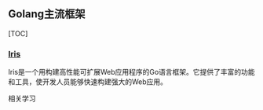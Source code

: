 ## Golang主流框架

[TOC]

### [Iris](https://github.com/kataras/iris)
Iris是一个用构建高性能可扩展Web应用程序的Go语言框架。它提供了丰富的功能和工具，使开发人员能够快速构建强大的Web应用。

相关学习
